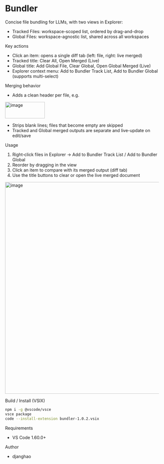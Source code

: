 # Bundler

Concise file bundling for LLMs, with two views in Explorer:

- Tracked Files: workspace-scoped list, ordered by drag-and-drop
- Global Files: workspace-agnostic list, shared across all workspaces

Key actions
- Click an item: opens a single diff tab (left: file, right: live merged)
- Tracked title: Clear All, Open Merged (Live)
- Global title: Add Global File, Clear Global, Open Global Merged (Live)
- Explorer context menu: Add to Bundler Track List, Add to Bundler Global (supports multi-select)

Merging behavior
- Adds a clean header per file, e.g.

<img width="130" height="54" alt="image" src="https://github.com/user-attachments/assets/79ab240d-a065-4e47-8c21-af35b1caf542" />

- Strips blank lines; files that become empty are skipped
- Tracked and Global merged outputs are separate and live-update on edit/save

Usage
1) Right‑click files in Explorer → Add to Bundler Track List / Add to Bundler Global
2) Reorder by dragging in the view
3) Click an item to compare with its merged output (diff tab)
4) Use the title buttons to clear or open the live merged document

<img width="1280" height="695" alt="image" src="https://github.com/user-attachments/assets/713bcaa3-83b9-454b-b1c8-df5439784550" />


Build / Install (VSIX)
```bash
npm i -g @vscode/vsce
vsce package
code --install-extension bundler-1.0.2.vsix
```

Requirements
- VS Code 1.60.0+

Author
- djanghao
